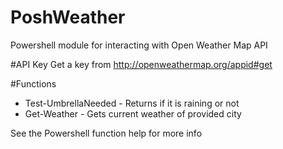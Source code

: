 # PoshWeather
Powershell module for interacting with Open Weather Map API

#API Key
Get a key from http://openweathermap.org/appid#get

#Functions
- Test-UmbrellaNeeded - Returns if it is raining or not
- Get-Weather - Gets current weather of provided city

See the Powershell function help for more info
